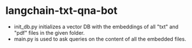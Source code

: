 # langchain-txt-qna-bot
- init_db.py initializes a vector DB with the embeddings of all "txt" and "pdf" files in the given folder.
- main.py is used to ask queries on the content of all the embedded files.
